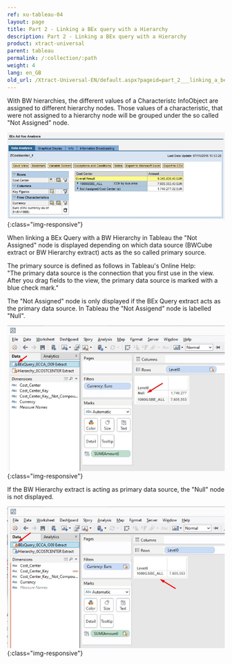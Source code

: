 ```yaml
---
ref: xu-tableau-04
layout: page
title: Part 2 - Linking a BEx query with a Hierarchy
description: Part 2 - Linking a BEx query with a Hierarchy
product: xtract-universal
parent: tableau
permalink: /:collection/:path
weight: 4
lang: en_GB
old_url: /Xtract-Universal-EN/default.aspx?pageid=part_2___linking_a_bex_query_with_a_hierarchy
---
```



With BW hierarchies, the different values of a Characteristc InfoObject are assigned to different hierarchy nodes. Those values of a characteristic, that were not assigned to a hierarchy node will be grouped under the so called "Not Assigned" node.

![BExQuery_notAssigned_node](/img/content/BExQuery_notAssigned_node.png){:class="img-responsive"}

When linking a BEx Query with a BW Hierarchy in Tableau the "Not Assigned" node is displayed depending on which data source (BWCube extract or BW Hierarchy extract) acts as the so called primary source.

The primary source is defined as follows in Tableau's Online Help:<br>
"The primary data source is the connection that you first use in the view. After you drag fields to the view, the primary data source is marked with a blue check mark."

The "Not Assigned" node is only displayed if the BEx Query extract acts as the primary data source. In Tableau the "Not Assigend" node is labelled "Null".

![Tableau_Relationship_with_Null_Node](/img/content/Tableau_Relationship_with_Null_Node.png){:class="img-responsive"}

If the BW Hierarchy extract is acting as primary data source, the "Null" node is not displayed.

![Tableau_Relationship_without_Null_Node](/img/content/Tableau_Relationship_without_Null_Node.png){:class="img-responsive"}

